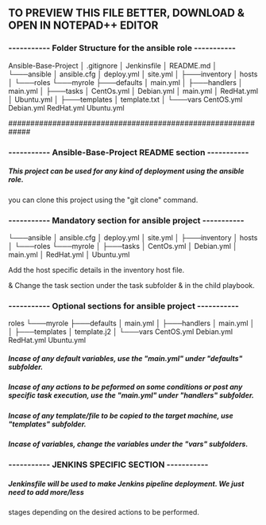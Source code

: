 ## TO PREVIEW THIS FILE BETTER, DOWNLOAD & OPEN IN NOTEPAD++ EDITOR


### ----------- Folder Structure for the ansible role -----------

Ansible-Base-Project
│   .gitignore
│   Jenkinsfile
│   README.md
│
└───ansible
    │   ansible.cfg
    │   deploy.yml
    │   site.yml
    │
    ├───inventory
    │       hosts
    │
    └───roles
        └───myrole
            ├───defaults
            │       main.yml
            │
            ├───handlers
            │       main.yml
            │
            ├───tasks
            │       CentOs.yml
            │       Debian.yml
            │       main.yml
            │       RedHat.yml
            │       Ubuntu.yml
            │
            ├───templates
            │       template.txt
            │
            └───vars
                    CentOS.yml
                    Debian.yml
                    RedHat.yml
                    Ubuntu.yml
	
#############################################################



### ----------- Ansible-Base-Project README section -----------

##### This project can be used for any kind of deployment using the ansible role. 

you can clone this project using the "git clone" command. 



### ----------- Mandatory section for ansible project  -----------

└───ansible
    │   ansible.cfg
    │   deploy.yml
    │   site.yml
    │
    ├───inventory
    │       hosts
    │
    └───roles
        └───myrole
            │
            ├───tasks
            │       CentOs.yml
            │       Debian.yml
            │       main.yml
            │       RedHat.yml
            │       Ubuntu.yml

			
Add the host specific details in the inventory host file. 

& Change the task section under the task subfolder & in the child playbook.



### ----------- Optional sections for ansible project -----------
roles
        └───myrole
            ├───defaults
            │       main.yml
            │
            ├───handlers
            │       main.yml
            │
            │
            ├───templates
            │       template.j2
            │
            └───vars
                    CentOS.yml
                    Debian.yml
                    RedHat.yml
                    Ubuntu.yml

					
##### Incase of any default variables, use the "main.yml" under "defaults" subfolder. 

##### Incase of any actions to be peformed on some conditions or post any specific task execution, use the "main.yml" under "handlers" subfolder. 

##### Incase of any template/file to be copied to the target machine, use "templates" subfolder.

##### Incase of variables, change the variables under the "vars" subfolders.

 
### ----------- JENKINS SPECIFIC SECTION -----------

##### Jenkinsfile will be used to make Jenkins pipeline deployment. We just need to add more/less 
stages depending on the desired actions to be performed.
